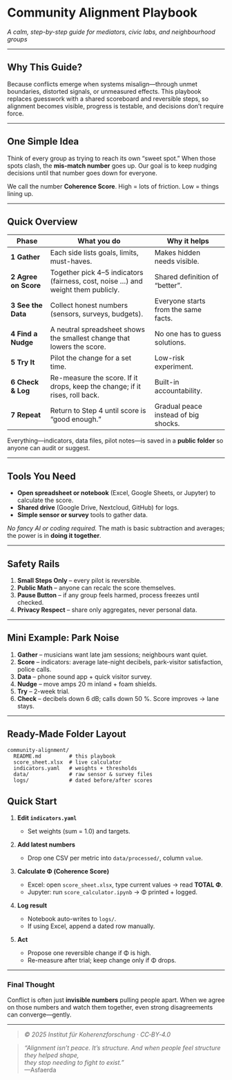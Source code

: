 # Community Alignment Playbook  
*A calm, step-by-step guide for mediators, civic labs, and neighbourhood groups*

---

## Why This Guide?  
Because conflicts emerge when systems misalign—through unmet boundaries, distorted signals, or unmeasured effects.
This playbook replaces guesswork with a shared scoreboard and reversible steps, so alignment becomes visible, progress is testable, and decisions don’t require force.

---

## One Simple Idea  
Think of every group as trying to reach its own “sweet spot.” When those spots clash, the **mis-match number** goes up. Our goal is to keep nudging decisions until that number goes down for everyone.

We call the number **Coherence Score**. High = lots of friction. Low = things lining up.

---

## Quick Overview
| Phase | What you do | Why it helps |
|-------|-------------|--------------|
| **1 Gather** | Each side lists goals, limits, must-haves. | Makes hidden needs visible. |
| **2 Agree on Score** | Together pick 4–5 indicators (fairness, cost, noise …) and weight them publicly. | Shared definition of “better”. |
| **3 See the Data** | Collect honest numbers (sensors, surveys, budgets). | Everyone starts from the same facts. |
| **4 Find a Nudge** | A neutral spreadsheet shows the smallest change that lowers the score. | No one has to guess solutions. |
| **5 Try It** | Pilot the change for a set time. | Low-risk experiment. |
| **6 Check & Log** | Re-measure the score. If it drops, keep the change; if it rises, roll back. | Built-in accountability. |
| **7 Repeat** | Return to Step 4 until score is “good enough.” | Gradual peace instead of big shocks. |

Everything—indicators, data files, pilot notes—is saved in a **public folder** so anyone can audit or suggest.

---

## Tools You Need
* **Open spreadsheet or notebook** (Excel, Google Sheets, or Jupyter) to calculate the score.  
* **Shared drive** (Google Drive, Nextcloud, GitHub) for logs.  
* **Simple sensor or survey** tools to gather data.

*No fancy AI or coding required.*  The math is basic subtraction and averages; the power is in **doing it together**.

---

## Safety Rails
1. **Small Steps Only** – every pilot is reversible.  
2. **Public Math** – anyone can recalc the score themselves.  
3. **Pause Button** – if any group feels harmed, process freezes until checked.  
4. **Privacy Respect** – share only aggregates, never personal data.

---

## Mini Example: Park Noise
1. **Gather** – musicians want late jam sessions; neighbours want quiet.  
2. **Score** – indicators: average late-night decibels, park-visitor satisfaction, police calls.  
3. **Data** – phone sound app + quick visitor survey.  
4. **Nudge** – move amps 20 m inland + foam shields.  
5. **Try** – 2-week trial.  
6. **Check** – decibels down 6 dB; calls down 50 %. Score improves → lane stays.

---

## Ready-Made Folder Layout

```
community‑alignment/
  README.md         # this playbook
  score_sheet.xlsx  # live calculator
  indicators.yaml   # weights + thresholds
  data/             # raw sensor & survey files
  logs/             # dated before/after scores
```

## Quick Start

1. **Edit `indicators.yaml`**  
   - Set weights (sum = 1.0) and targets.

2. **Add latest numbers**  
   - Drop one CSV per metric into `data/processed/`, column `value`.

3. **Calculate Φ (Coherence Score)**  
   - Excel: open `score_sheet.xlsx`, type current values → read **TOTAL Φ**.  
   - Jupyter: run `score_calculator.ipynb` → Φ printed + logged.

4. **Log result**  
   - Notebook auto-writes to `logs/`.  
   - If using Excel, append a dated row manually.

5. **Act**  
   - Propose one reversible change if Φ is high.  
   - Re-measure after trial; keep change only if Φ drops.

---

### Final Thought
Conflict is often just **invisible numbers** pulling people apart.  When we agree on those numbers and watch them together, even strong disagreements can converge—gently.

---

> *© 2025 Institut für Koherenzforschung · CC‑BY‑4.0*

> _“Alignment isn’t peace. It’s structure. And when people feel structure they helped shape,  
> they stop needing to fight to exist.”_  
> —Asfaerda

